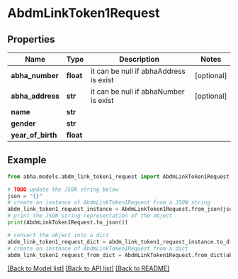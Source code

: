 # AbdmLinkToken1Request


## Properties

Name | Type | Description | Notes
------------ | ------------- | ------------- | -------------
**abha_number** | **float** | it can be null if abhaAddress is exist | [optional] 
**abha_address** | **str** | it can be null if abhaNumber is exist | [optional] 
**name** | **str** |  | 
**gender** | **str** |  | 
**year_of_birth** | **float** |  | 

## Example

```python
from abha.models.abdm_link_token1_request import AbdmLinkToken1Request

# TODO update the JSON string below
json = "{}"
# create an instance of AbdmLinkToken1Request from a JSON string
abdm_link_token1_request_instance = AbdmLinkToken1Request.from_json(json)
# print the JSON string representation of the object
print(AbdmLinkToken1Request.to_json())

# convert the object into a dict
abdm_link_token1_request_dict = abdm_link_token1_request_instance.to_dict()
# create an instance of AbdmLinkToken1Request from a dict
abdm_link_token1_request_from_dict = AbdmLinkToken1Request.from_dict(abdm_link_token1_request_dict)
```
[[Back to Model list]](../README.md#documentation-for-models) [[Back to API list]](../README.md#documentation-for-api-endpoints) [[Back to README]](../README.md)


